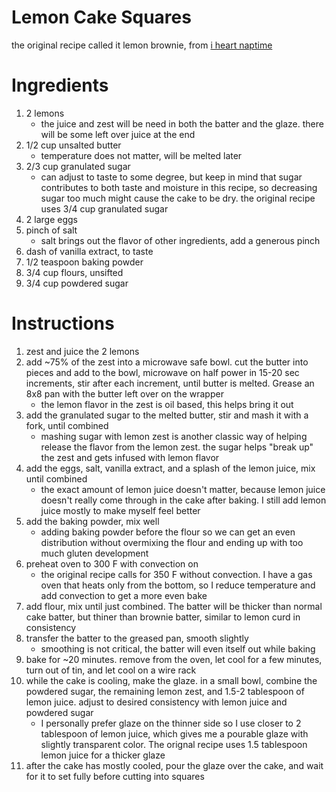 # Lemon Cake Squares 
the original recipe called it lemon brownie, from [i heart naptime](https://www.iheartnaptime.net/lemon-brownies/)

# Ingredients 
1. 2 lemons 
    - the juice and zest will be need in both the batter and the glaze. there will be some left over juice at the end 
2. 1/2 cup unsalted butter 
    - temperature does not matter, will be melted later 
3. 2/3 cup granulated sugar 
    - can adjust to taste to some degree, but keep in mind that sugar contributes to both taste and moisture in this recipe, so decreasing sugar too much might cause the cake to be dry. the original recipe uses 3/4 cup granulated sugar
4. 2 large eggs 
5. pinch of salt 
    - salt brings out the flavor of other ingredients, add a generous pinch 
6. dash of vanilla extract, to taste 
7. 1/2 teaspoon baking powder 
8. 3/4 cup flours, unsifted 
9. 3/4 cup powdered sugar 

# Instructions 
1. zest and juice the 2 lemons 
2. add ~75% of the zest into a microwave safe bowl. cut the butter into pieces and add to the bowl, microwave on half power in 15-20 sec increments, stir after each increment, until butter is melted. Grease an 8x8 pan with the butter left over on the wrapper 
    - the lemon flavor in the zest is oil based, this helps bring it out
3. add the granulated sugar to the melted butter, stir and mash it with a fork, until combined
    - mashing sugar with lemon zest is another classic way of helping release the flavor from the lemon zest. the sugar helps "break up" the zest and gets infused with lemon flavor
4. add the eggs, salt, vanilla extract, and a splash of the lemon juice, mix until combined
    - the exact amount of lemon juice doesn't matter, because lemon juice doesn't really come through in the cake after baking. I still add lemon juice mostly to make myself feel better
5. add the baking powder, mix well 
    - adding baking powder before the flour so we can get an even distribution without overmixing the flour and ending up with too much gluten development
6. preheat oven to 300 F with convection on 
    - the original recipe calls for 350 F without convection. I have a gas oven that heats only from the bottom, so I reduce temperature and add convection to get a more even bake 
6. add flour, mix until just combined. The batter will be thicker than normal cake batter, but thiner than brownie batter, similar to lemon curd in consistency 
7. transfer the batter to the greased pan, smooth slightly 
    - smoothing is not critical, the batter will even itself out while baking 
8. bake for ~20 minutes. remove from the oven, let cool for a few minutes, turn out of tin, and let cool on a wire rack 
9. while the cake is cooling, make the glaze. in a small bowl, combine the powdered sugar, the remaining lemon zest, and 1.5-2 tablespoon of lemon juice. adjust to desired consistency with lemon juice and powdered sugar
    - I personally prefer glaze on the thinner side so I use closer to 2 tablespoon of lemon juice, which gives me a pourable glaze with slightly transparent color. The orignal recipe uses 1.5 tablespoon lemon juice for a thicker glaze 
10. after the cake has mostly cooled, pour the glaze over the cake, and wait for it to set fully before cutting into squares 
